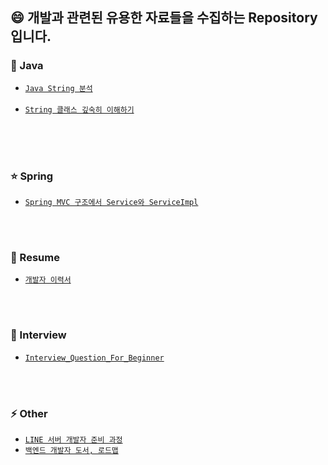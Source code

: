 ## :smile: 개발과 관련된 유용한 자료들을 수집하는 Repository 입니다.<br>

### :blue_book: Java
- [`Java String 분석`]<br><br>
- [`String 클래스 깊숙히 이해하기`]<br><br>


<br><br>



### :star: Spring  
- [`Spring MVC 구조에서 Service와 ServiceImpl`] 


<br><br>



### :pencil: Resume
 - [`개발자 이력서`]


<br><br>



### :two_men_holding_hands: Interview
 - [`Interview_Question_For_Beginner`]  


<br><br>



### :zap: Other  
 - [`LINE 서버 개발자 준비 과정`]  
 - [`백엔드 개발자 도서, 로드맵`]  
 
 
<br><br>




[`Java String 분석`]: https://hyungjoon6876.github.io/jlog/2018/08/09/java-string.html

[`String 클래스 깊숙히 이해하기`]: https://creatordev.tistory.com/81

[`Spring MVC 구조에서 Service와 ServiceImpl`]: https://multifrontgarden.tistory.com/97

[`개발자 이력서`]: https://brunch.co.kr/@hee072794/132

[`LINE 서버 개발자 준비 과정`]: https://engineering.linecorp.com/ko/blog/things-i-prepared-to-be-a-line-server-developer/

[`백엔드 개발자 도서, 로드맵`]: https://okky.kr/article/718107

[`Interview_Question_For_Beginner`]: https://github.com/JaeYeopHan/Interview_Question_for_Beginner


